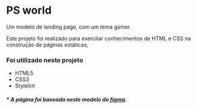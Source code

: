 # PS world

Um modelo de landing page, com um tema gamer.

Este projeto foi realizado para exercitar conhecimentos de HTML e CSS na construção de páginas estáticas;

### Foi utilizado neste projeto

* HTML5
* CSS3
* Stylelint

##### * A página foi baseada neste modelo do [figma](https://www.figma.com/file/ehG92erCvVaQHHb8KcFf9W/PS-world-(Community)?node-id=0%3A1&t=wc1DU7XdU3hAfxTF-1).
